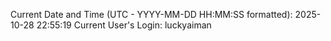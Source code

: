 Current Date and Time (UTC - YYYY-MM-DD HH:MM:SS formatted): 2025-10-28 22:55:19
Current User's Login: luckyaiman

